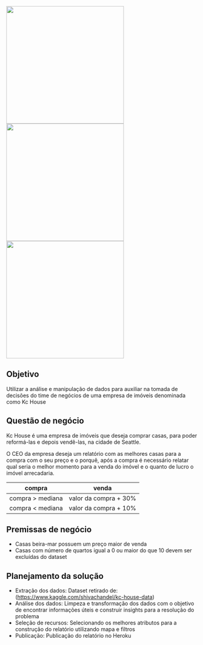 <p float="left">
  <img src="https://user-images.githubusercontent.com/67663958/121273913-b2cbfb80-c89f-11eb-9510-7e62cce964b0.PNG" width="310" />
  <img src="https://user-images.githubusercontent.com/67663958/121530196-8fa26880-c9d3-11eb-92f2-4ed67f1e9728.PNG" width="310" /> 
  <img src="https://user-images.githubusercontent.com/67663958/121273956-c5decb80-c89f-11eb-86af-c452e5d5526d.PNG" width="310" />
</p>

## Objetivo
Utilizar a análise e manipulação de dados para auxiliar na tomada de decisões do time de negócios de uma empresa de imóveis denominada como Kc House
 
## Questão de negócio
<p>Kc House é uma empresa de imóveis que deseja comprar casas, para poder reformá-las e depois vendê-las, na cidade de Seattle.</p>
<p>O CEO da empresa deseja um relatório com as melhores casas para a compra com o seu preço e o porquê, após a compra é necessário relatar qual seria o melhor momento para a venda do imóvel e o quanto de lucro o imóvel arrecadaria.</p>

| compra  | venda  |   
|---|---|
| compra > mediana  | valor da compra + 30%  |  
|  compra < mediana | valor da compra + 10%  |  

## Premissas de negócio
* Casas beira-mar possuem um preço maior de venda
* Casas com número de quartos igual a 0 ou maior do que 10 devem ser excluídas do dataset

## Planejamento da solução
* Extração dos dados: Dataset retirado de: (https://www.kaggle.com/shivachandel/kc-house-data)
* Análise dos dados: Limpeza e transformação dos dados com o objetivo de encontrar informações úteis e construir insights para a resolução do problema
* Seleção de recursos: Selecionando os melhores atributos para a construção do relatório utilizando mapa e filtros
* Publicação: Publicação do relatório no Heroku
